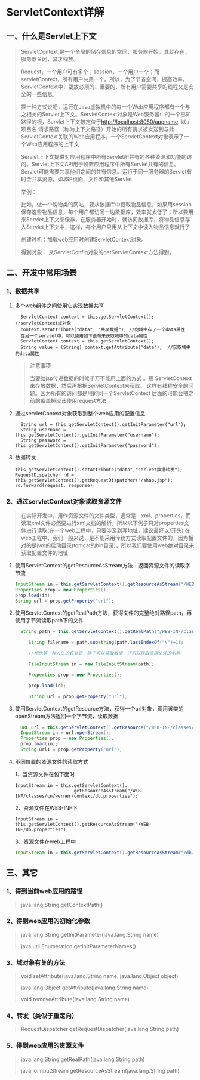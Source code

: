 # ServletContext详解

## 一、什么是Servlet上下文

> ServletContext,是一个全局的储存信息的空间，服务器开始，其就存在，服务器关闭，其才释放。
>
> Request，一个用户可有多个；session，一个用户一个；而servletContext，所有用户共用一个。所以，为了节省空间，提高效率，ServletContext中，要放必须的、重要的、所有用户需要共享的线程又是安全的一些信息。
>
> 换一种方式说吧，运行在Java虚拟机中的每一个Web应用程序都有一个与之相关的Servlet上下文。ServletContext对象是Web服务器中的一个已知路径的根，Servlet上下文被定位于[http://localhost:8080/appname](http://localhost:8080/appname). 以 /项目名 请求路径（称为上下文路径）开始的所有请求被发送到与此ServletContext关联的Web应用程序。一个ServletContext对象表示了一个Web应用程序的上下文
>
> Servlet上下文提供对应用程序中所有Servlet所共有的各种资源和功能的访问。Servlet上下文API用于设置应用程序中所有Servlet共有的信息。Servlet可能需要共享他们之间的共有信息。运行于同一服务器的Servlet有时会共享资源，如JSP页面、文件和其他Servlet
>
> 举例：
>
> 比如，做一个购物类的网站，要从数据库中提取物品信息，如果用session保存这些物品信息，每个用户都访问一边数据库，效率就太低了；所以要用来Servlet上下文来保存，在服务器开始时，就访问数据库，将物品信息存入Servlet上下文中，这样，每个用户只用从上下文中读入物品信息就行了
>
> ​创建时机：加载web应用时创建ServletContext对象。
>
> ​得到对象： 从ServletConfig对象的getServletContext方法得到。

## 二、开发中常用场景

### 1、数据共享

1. 多个web组件之间使用它实现数据共享

   ```
     ServletContext context = this.getServletContext();  //servletContext域对象
     context.setAttribute("data", "共享数据"); //向域中存了一个data属性
     在另一个servlet中，可以使用如下语句来获取域中的data属性
     ServletContext context = this.getServletContext();
     String value = (String) context.getAttribute("data");  //获取域中的data属性
   ```

   > 注意事项
   >
   > 当要给jsp传递数据的时候千万不能用上面的方式 。用 ServletContext来存放数据，然后再根据ServletContext来获取。 这样有线程安全的问题。因为所有的访问都是用的同一个ServletContext 后面的可能会把之前的覆盖掉应该使用request方法

2. 通过servletContext对象获取到整个web应用的配置信息

   ```
     String url = this.getServletContext().getInitParameter("url");
     String username = this.getServletContext().getInitParameter("username");
     String password = this.getServletContext().getInitParameter("password");
   ```

3. 数据转发

   ```
   this.getServletContext().setAttribute("data","serlvet数据转发");
   RequestDispatcher rd = this.getServletContext().getRequestDispatcher("/shop.jsp");
   rd.forward(request, response);
   ```

### 2、通过servletContext对象读取资源文件

> 在实际开发中，用作资源文件的文件类型，通常是：xml、properties，而读取xml文件必然要进行xml文档的解析，所以以下例子只对properties文件进行读取\(在一个web工程中，只要涉及到写地址，建议最好以/开头\)  在web工程中，我们一般来说，是不能采用传统方式读取配置文件的，因为相对的是jvm的启动目录\(tomcat的bin目录\)，所以我们要使用web绝对目录来获取配置文件的地址

1. 使用ServletContext的getResourceAsStream方法：返回资源文件的读取字节流

   ```java
   InputStream in = this.getServletContext().getResourceAsStream("/WEB-INF/classes/db.properties");
   Properties prop = new Properties();  
   prop.load(in);
   String url = prop.getProperty("url");
   ```

2. 使用ServletContext的getRealPath方法，获得文件的完整绝对路径path，再使用字节流读取path下的文件

   ```java
     String path = this.getServletContext().getRealPath("/WEB-INF/classes/db.properties");

        String filename = path.substring(path.lastIndexOf("\")+1); 

        //相比第一种方法的好处是：除了可以获取数据，还可以获取资源文件的名称

        FileInputStream in = new FileInputStream(path);

        Properties prop = new Properties();

        prop.load(in);

        String url = prop.getProperty("url");
   ```

3. 使用ServletContext的getResource方法，获得一个url对象，调用该类的openStream方法返回一个字节流，读取数据

   ```java
     URL url = this.getServletContext().getResource("/WEB-INF/classes/db.properties");
     InputStream in = url.openStream();
     Properties prop = new Properties();
     prop.load(in);
     String url1 = prop.getProperty("url");
   ```

4. 不同位置的资源文件的读取方式

   1、当资源文件在包下面时

   ```
   InputStream in = this.getServletContext().
                         getResourceAsStream("/WEB-INF/classes/cn/werner/context/db.properties");
   ```

   2、资源文件在WEB-INF下

   ```
   InputStream in = this.getServletContext().getResourceAsStream("/WEB-INF/db.properties");
   ```

   3、资源文件在web工程中

   ```java
   InputStream in = this.getServletContext().getResourceAsStream("/db.properties");
   ```

## 三、其它

### 1、得到当前web应用的路径

> java.lang.String getContextPath\(\)

### 2、得到web应用的初始化参数

> java.lang.String getInitParameter\(java.lang.String name\)
>
> java.util.Enumeration getInitParameterNames\(\)

### 3、域对象有关的方法

> void setAttribute\(java.lang.String name, java.lang.Object object\)
>
> java.lang.Object getAttribute\(java.lang.String name\)
>
> void removeAttribute\(java.lang.String name\)

### 4、转发（类似于重定向）

> RequestDispatcher getRequestDispatcher\(java.lang.String path\)

### 5、得到web应用的资源文件

> java.lang.String getRealPath\(java.lang.String path\)
>
> java.io.InputStream getResourceAsStream\(java.lang.String path\)



